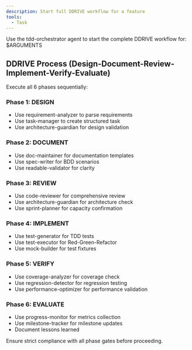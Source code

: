 ```yaml
---
description: Start full DDRIVE workflow for a feature
tools:
  - Task
---
```


Use the tdd-orchestrator agent to start the complete DDRIVE workflow for: $ARGUMENTS

## DDRIVE Process (Design-Document-Review-Implement-Verify-Evaluate)

Execute all 6 phases sequentially:

### Phase 1: DESIGN

- Use requirement-analyzer to parse requirements
- Use task-manager to create structured task
- Use architecture-guardian for design validation

### Phase 2: DOCUMENT

- Use doc-maintainer for documentation templates
- Use spec-writer for BDD scenarios
- Use readable-validator for clarity

### Phase 3: REVIEW

- Use code-reviewer for comprehensive review
- Use architecture-guardian for architecture check
- Use sprint-planner for capacity confirmation

### Phase 4: IMPLEMENT

- Use test-generator for TDD tests
- Use test-executor for Red-Green-Refactor
- Use mock-builder for test fixtures

### Phase 5: VERIFY

- Use coverage-analyzer for coverage check
- Use regression-detector for regression testing
- Use performance-optimizer for performance validation

### Phase 6: EVALUATE

- Use progress-monitor for metrics collection
- Use milestone-tracker for milestone updates
- Document lessons learned

Ensure strict compliance with all phase gates before proceeding.
